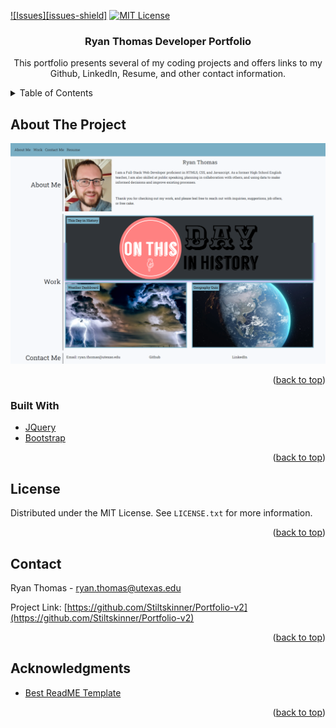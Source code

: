 <div id="top"></div>

[![Issues][issues-shield]][issues-url]
[![MIT License][license-shield]][license-url]



<h3 align="center">Ryan Thomas Developer Portfolio</h3>

  <p align="center">
    This portfolio presents several of my coding projects and offers links to my Github, LinkedIn, Resume, and other contact information.
    <br />
</div>



<!-- TABLE OF CONTENTS -->
<details>
  <summary>Table of Contents</summary>
  <ol>
    <li>
      <a href="#about-the-project">About The Project</a>
      <ul>
        <li><a href="#built-with">Built With</a></li>
      </ul>
    </li>
    <li><a href="#license">License</a></li>
    <li><a href="#contact">Contact</a></li>
    <li><a href="#acknowledgments">Acknowledgments</a></li>
  </ol>
</details>



<!-- ABOUT THE PROJECT -->
## About The Project

[![Portfolio Screen Shot][product-screenshot]](https://stiltskinner.github.io/Portfolio-v2/)

<p align="right">(<a href="#top">back to top</a>)</p>



### Built With

* [JQuery](https://jquery.com)
* [Bootstrap](https://getbootstrap.com/)

<p align="right">(<a href="#top">back to top</a>)</p>

<!-- LICENSE -->
## License

Distributed under the MIT License. See `LICENSE.txt` for more information.

<p align="right">(<a href="#top">back to top</a>)</p>



<!-- CONTACT -->
## Contact

Ryan Thomas - ryan.thomas@utexas.edu

Project Link: [https://github.com/Stiltskinner/Portfolio-v2](https://github.com/Stiltskinner/Portfolio-v2)

<p align="right">(<a href="#top">back to top</a>)</p>



<!-- ACKNOWLEDGMENTS -->
## Acknowledgments

* [Best ReadME Template](https://github.com/othneildrew/Best-README-Template)

<p align="right">(<a href="#top">back to top</a>)</p>



<!-- MARKDOWN LINKS & IMAGES -->
<!-- https://www.markdownguide.org/basic-syntax/#reference-style-links -->
[issues-url]: https://github.com/Stiltskinner/Portfolio-v2/issues
[license-shield]: https://img.shields.io/github/license/Stiltskinner/Portfolio-v2.svg?style=for-the-badge
[license-url]: https://github.com/Stiltskinner/Portfolio-v2/blob/main/LICENSE
[product-screenshot]: https://github.com/Stiltskinner/Portfolio-v2/blob/main/Assets/images/Portfolio%20Screenshot.png